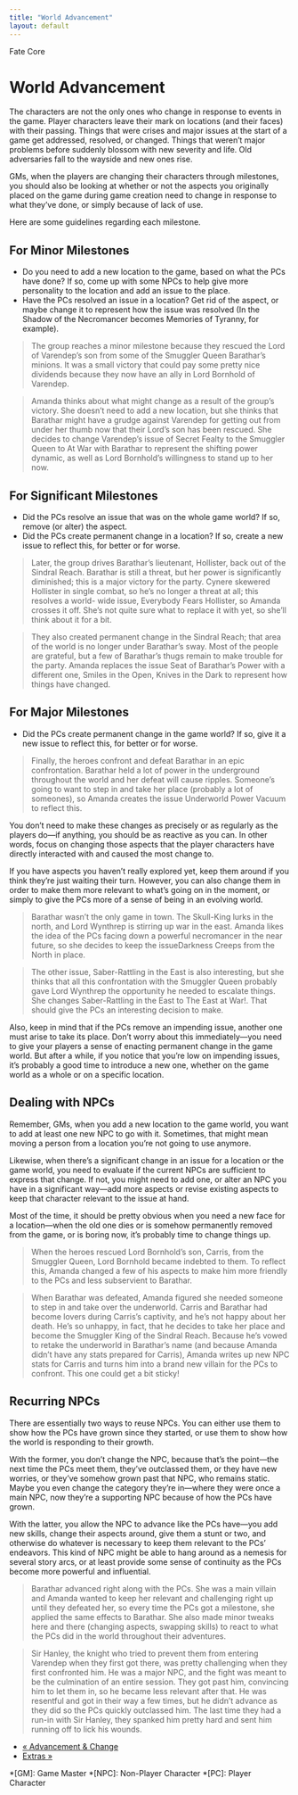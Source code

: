 ```yaml
---
title: "World Advancement"
layout: default
---
```

    
Fate Core

#  World Advancement

The characters are not the only ones who change in response to events in the
game. Player characters leave their mark on locations (and their faces) with
their passing. Things that were crises and major issues at the start of a game
get addressed, resolved, or changed. Things that weren’t major problems before
suddenly blossom with new severity and life. Old adversaries fall to the
wayside and new ones rise.

GMs, when the players are changing their characters through milestones, you
should also be looking at whether or not the aspects you originally placed on
the game during game creation need to change in response to what they’ve done,
or simply because of lack of use.

Here are some guidelines regarding each milestone.

## For Minor Milestones

  * Do you need to add a new location to the game, based on what the PCs have done? If so, come up with some NPCs to help give more personality to the location and add an issue to the place.
  * Have the PCs resolved an issue in a location? Get rid of the aspect, or maybe change it to represent how the issue was resolved (<span class="aspect">In the Shadow of the Necromancer</span> becomes <span class="aspect">Memories of Tyranny</span>, for example).

> The group reaches a minor milestone because they rescued the Lord of
Varendep’s son from some of the Smuggler Queen Barathar’s minions. It was a
small victory that could pay some pretty nice dividends because they now have
an ally in Lord Bornhold of Varendep.

>

> Amanda thinks about what might change as a result of the group’s victory.
She doesn’t need to add a new location, but she thinks that Barathar might
have a grudge against Varendep for getting out from under her thumb now that
their Lord’s son has been rescued. She decides to change Varendep’s issue of
<span class="aspect">Secret Fealty to the Smuggler Queen</span> to <span class="aspect">At War
with Barathar</span> to represent the shifting power dynamic, as well as Lord
Bornhold’s willingness to stand up to her now.

## For Significant Milestones

  * Did the PCs resolve an issue that was on the whole game world? If so, remove (or alter) the aspect.
  * Did the PCs create permanent change in a location? If so, create a new issue to reflect this, for better or for worse.

> Later, the group drives Barathar’s lieutenant, Hollister, back out of the
Sindral Reach. Barathar is still a threat, but her power is significantly
diminished; this is a major victory for the party. Cynere skewered Hollister
in single combat, so he’s no longer a threat at all; this resolves a world-
wide issue, <span class="aspect">Everybody Fears Hollister</span>, so Amanda crosses
it off. She’s not quite sure what to replace it with yet, so she’ll think
about it for a bit.

>

> They also created permanent change in the Sindral Reach; that area of the
world is no longer under Barathar’s sway. Most of the people are grateful, but
a few of Barathar’s thugs remain to make trouble for the party. Amanda
replaces the issue <span class="aspect">Seat of Barathar’s Power</span> with a
different one, <span class="aspect">Smiles in the Open, Knives in the Dark</span> to
represent how things have changed.

## For Major Milestones

  * Did the PCs create permanent change in the game world? If so, give it a new issue to reflect this, for better or for worse.

> Finally, the heroes confront and defeat Barathar in an epic confrontation.
Barathar held a lot of power in the underground throughout the world and her
defeat will cause ripples. Someone’s going to want to step in and take her
place (probably a lot of someones), so Amanda creates the issue
<span class="aspect">Underworld Power Vacuum</span> to reflect this.

You don’t need to make these changes as precisely or as regularly as the
players do—if anything, you should be as reactive as you can. In other words,
focus on changing those aspects that the player characters have directly
interacted with and caused the most change to.

If you have aspects you haven’t really explored yet, keep them around if you
think they’re just waiting their turn. However, you can also change them in
order to make them more relevant to what’s going on in the moment, or simply
to give the PCs more of a sense of being in an evolving world.

> Barathar wasn’t the only game in town. The Skull-King lurks in the north,
and Lord Wynthrep is stirring up war in the east. Amanda likes the idea of the
PCs facing down a powerful necromancer in the near future, so she decides to
keep the issueDarkness Creeps from the North in place.

>

> The other issue, <span class="aspect">Saber-Rattling in the East</span> is also
interesting, but she thinks that all this confrontation with the Smuggler
Queen probably gave Lord Wynthrep the opportunity he needed to escalate
things. She changes <span class="aspect">Saber-Rattling in the East</span> to
<span class="aspect">The East at War!</span>. That should give the PCs an interesting
decision to make.

Also, keep in mind that if the PCs remove an impending issue, another one must
arise to take its place. Don’t worry about this immediately—you need to give
your players a sense of enacting permanent change in the game world. But after
a while, if you notice that you’re low on impending issues, it’s probably a
good time to introduce a new one, whether on the game world as a whole or on a
specific location.

## Dealing with NPCs

Remember, GMs, when you add a new location to the game world, you want to add
at least one new NPC to go with it. Sometimes, that might mean moving a person
from a location you’re not going to use anymore.

Likewise, when there’s a significant change in an issue for a location or the
game world, you need to evaluate if the current NPCs are sufficient to express
that change. If not, you might need to add one, or alter an NPC you have in a
significant way—add more aspects or revise existing aspects to keep that
character relevant to the issue at hand.

Most of the time, it should be pretty obvious when you need a new face for a
location—when the old one dies or is somehow permanently removed from the
game, or is boring now, it’s probably time to change things up.

> When the heroes rescued Lord Bornhold’s son, Carris, from the Smuggler
Queen, Lord Bornhold became indebted to them. To reflect this, Amanda changed
a few of his aspects to make him more friendly to the PCs and less subservient
to Barathar.

>

> When Barathar was defeated, Amanda figured she needed someone to step in and
take over the underworld. Carris and Barathar had become lovers during
Carris’s captivity, and he’s not happy about her death. He’s so unhappy, in
fact, that he decides to take her place and become the Smuggler King of the
Sindral Reach. Because he’s vowed to retake the underworld in Barathar’s name
(and because Amanda didn’t have any stats prepared for Carris), Amanda writes
up new NPC stats for Carris and turns him into a brand new villain for the PCs
to confront. This one could get a bit sticky!

## Recurring NPCs

There are essentially two ways to reuse NPCs. You can either use them to show
how the PCs have grown since they started, or use them to show how the world
is responding to their growth.

With the former, you don’t change the NPC, because that’s the point—the next
time the PCs meet them, they’ve outclassed them, or they have new worries, or
they’ve somehow grown past that NPC, who remains static. Maybe you even change
the category they’re in—where they were once a main NPC, now they’re a
supporting NPC because of how the PCs have grown.

With the latter, you allow the NPC to advance like the PCs have—you add new
skills, change their aspects around, give them a stunt or two, and otherwise
do whatever is necessary to keep them relevant to the PCs’ endeavors. This
kind of NPC might be able to hang around as a nemesis for several story arcs,
or at least provide some sense of continuity as the PCs become more powerful
and influential.

> Barathar advanced right along with the PCs. She was a main villain and
Amanda wanted to keep her relevant and challenging right up until they
defeated her, so every time the PCs got a milestone, she applied the same
effects to Barathar. She also made minor tweaks here and there (changing
aspects, swapping skills) to react to what the PCs did in the world throughout
their adventures.

>

> Sir Hanley, the knight who tried to prevent them from entering Varendep when
they first got there, was pretty challenging when they first confronted him.
He was a major NPC, and the fight was meant to be the culmination of an entire
session. They got past him, convincing him to let them in, so he became less
relevant after that. He was resentful and got in their way a few times, but he
didn’t advance as they did so the PCs quickly outclassed him. The last time
they had a run-in with Sir Hanley, they spanked him pretty hard and sent him
running off to lick his wounds.

  * [« Advancement &amp; Change](/fate-core/advancement-change)
  * [Extras »](/fate-core/extras)

  *[GM]: Game Master
  *[NPC]: Non-Player Character
  *[PC]: Player Character

